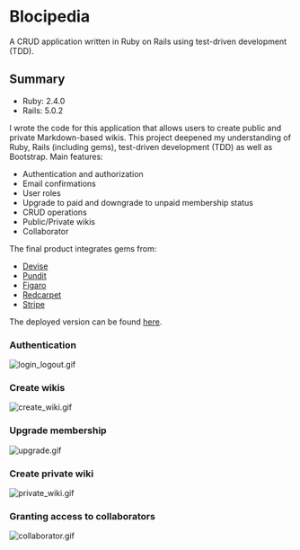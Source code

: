 # Blocipedia
A CRUD application written in Ruby on Rails using test-driven development (TDD).

## Summary

- Ruby: 2.4.0
- Rails: 5.0.2

I wrote the code for this application that allows users to create public and private Markdown-based wikis. This project deepened my understanding of Ruby, Rails (including gems), test-driven development (TDD) as well as Bootstrap. Main features:

- Authentication and authorization
- Email confirmations
- User roles
- Upgrade to paid and downgrade to unpaid membership status
- CRUD operations
- Public/Private wikis
- Collaborator

The final product integrates gems from:

- [Devise](https://github.com/plataformatec/devise)
- [Pundit](https://github.com/elabs/pundit)
- [Figaro](https://github.com/laserlemon/figaro)
- [Redcarpet](https://github.com/vmg/redcarpet)
- [Stripe](https://github.com/stripe/stripe-ruby)

The deployed version can be found [here](https://hidden-cliffs-95626.herokuapp.com).<br>

### Authentication
![login_logout.gif](https://s18.postimg.org/9h0k79p8p/login_logout.gif "Login and Logout")

### Create wikis
![create_wiki.gif](https://s12.postimg.org/63qfrov4t/create_wiki.gif "Create wikis")

### Upgrade membership
![upgrade.gif](https://s9.postimg.org/faue0mqhb/upgrade.gif "Upgrade membership")

### Create private wiki
![private_wiki.gif](https://s11.postimg.org/h7u1bvclf/private_wiki.gif "Private wiki")

### Granting access to collaborators
![collaborator.gif](https://s1.postimg.org/kiniq14bj/collaborator.gif "Collaborators")
